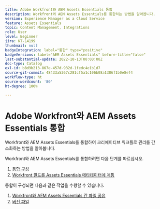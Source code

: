 ```yaml
---
title: Adobe Workfront와 AEM Assets Essentials 통합
description: Workfront와 AEM Assets Essentials를 통합하는 방법을 알아봅니다.
version: Experience Manager as a Cloud Service
feature: Assets Essentials
topic: Content Management, Integrations
role: User
level: Beginner
jira: KT-14199
thumbnail: null
badgeIntegration: label="통합" type="positive"
badgeVersions: label="AEM Assets Essentials" before-title="false"
last-substantial-update: 2022-10-13T00:00:00Z
doc-type: Catalog
exl-id: b8d9b213-867e-457d-932d-1fedc4e1b1d7
source-git-commit: 48433a5367c281cf5a1c106b08a1306f1b0e8ef4
workflow-type: ht
source-wordcount: '80'
ht-degree: 100%

---
```


# Adobe Workfront와 AEM Assets Essentials 통합

Workfront와 AEM Assets Essentials를 통합하여 크리에이티브 워크플로 관리를 간소화하는 방법을 알아봅니다.

Workfront와 AEM Assets Essentials를 통합하려면 다음 단계를 따르십시오.

1. [통합 구성](./configure.md)
1. [Workfront 필드를 Assets Essentials 메타데이터에 매핑](./map-metadata.md)

통합이 구성되면 다음과 같은 작업을 수행할 수 있습니다.

1. [Workfront와 AEM Assets Essentials 간 파일 공유](./link-send.md)
1. [버전 파일](./versions.md)
